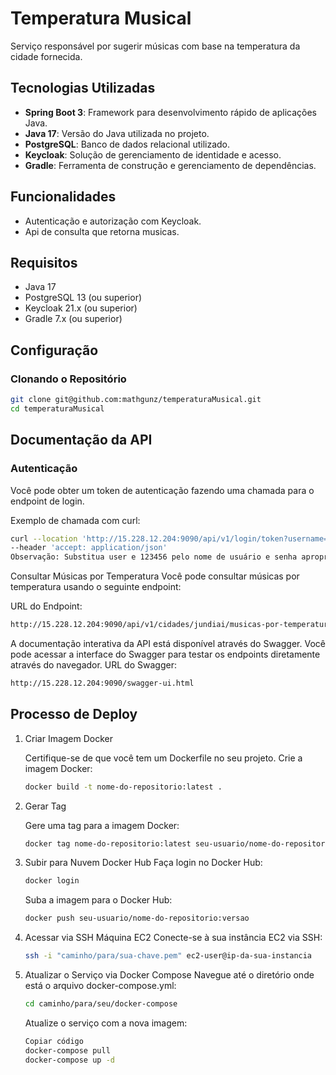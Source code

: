 # Temperatura Musical

Serviço responsável por sugerir músicas com base na temperatura da cidade fornecida.

## Tecnologias Utilizadas

- **Spring Boot 3**: Framework para desenvolvimento rápido de aplicações Java.
- **Java 17**: Versão do Java utilizada no projeto.
- **PostgreSQL**: Banco de dados relacional utilizado.
- **Keycloak**: Solução de gerenciamento de identidade e acesso.
- **Gradle**: Ferramenta de construção e gerenciamento de dependências.

## Funcionalidades

- Autenticação e autorização com Keycloak.
- Api de consulta que retorna musicas.

## Requisitos

- Java 17
- PostgreSQL 13 (ou superior)
- Keycloak 21.x (ou superior)
- Gradle 7.x (ou superior)

## Configuração

### Clonando o Repositório

```bash
git clone git@github.com:mathgunz/temperaturaMusical.git
cd temperaturaMusical
````

## Documentação da API
### Autenticação
Você pode obter um token de autenticação fazendo uma chamada para o endpoint de login.

Exemplo de chamada com curl:

```bash
curl --location 'http://15.228.12.204:9090/api/v1/login/token?username=user&password=123456' \
--header 'accept: application/json'
Observação: Substitua user e 123456 pelo nome de usuário e senha apropriados.
````

Consultar Músicas por Temperatura
Você pode consultar músicas por temperatura usando o seguinte endpoint:

URL do Endpoint:

```bash
http://15.228.12.204:9090/api/v1/cidades/jundiai/musicas-por-temperatura
````

A documentação interativa da API está disponível através do Swagger. Você pode acessar a interface do Swagger para testar os endpoints diretamente através do navegador.
URL do Swagger:

```bash
http://15.228.12.204:9090/swagger-ui.html
````

## Processo de Deploy

1. Criar Imagem Docker

    Certifique-se de que você tem um Dockerfile no seu projeto.
    Crie a imagem Docker:

    ```bash
    docker build -t nome-do-repositorio:latest .
    ````
2. Gerar Tag

    Gere uma tag para a imagem Docker:

    ```bash
    docker tag nome-do-repositorio:latest seu-usuario/nome-do-repositorio:versao
    ```

3. Subir para Nuvem Docker Hub
    Faça login no Docker Hub:
    ```bash
    docker login
    ```
    Suba a imagem para o Docker Hub:

    ```bash
    docker push seu-usuario/nome-do-repositorio:versao
    ```
4. Acessar via SSH Máquina EC2
    Conecte-se à sua instância EC2 via SSH:

    ```bash
    ssh -i "caminho/para/sua-chave.pem" ec2-user@ip-da-sua-instancia
    ```
5. Atualizar o Serviço via Docker Compose
    Navegue até o diretório onde está o arquivo docker-compose.yml:
    ```bash
    cd caminho/para/seu/docker-compose
    ```
    Atualize o serviço com a nova imagem:
    ```bash
    Copiar código
    docker-compose pull
    docker-compose up -d
    ```